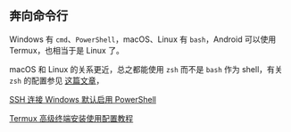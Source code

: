 ## 奔向命令行

Windows 有 `cmd`、`PowerShell`，macOS、Linux 有 `bash`，Android 可以使用 Termux，也相当于是 Linux 了。

macOS 和 Linux 的关系更近，总之都能使用 `zsh` 而不是 `bash` 作为 shell，有关 `zsh` 的配置参见 [这篇文章](https://www.mintimate.cn/2021/02/05/configZsh)，

[SSH 连接 Windows 默认启用 PowerShell](https://learn.microsoft.com/zh-cn/windows-server/administration/OpenSSH/openssh-server-configuration#configuring-the-default-shell-for-openssh-in-windows)

[Termux 高级终端安装使用配置教程](https://www.sqlsec.com/2018/05/termux.html)

